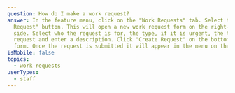 ```yaml
---
question: How do I make a work request?
answer: In the feature menu, click on the "Work Requests" tab. Select the "+ New
  Request" button. This will open a new work request form on the right-hand
  side. Select who the request is for, the type, if it is urgent, the type of
  request and enter a description. Click "Create Request" on the bottom of the
  form. Once the request is submitted it will appear in the menu on the left.
isMobile: false
topics:
  - work-requests
userTypes:
  - staff
---
```

